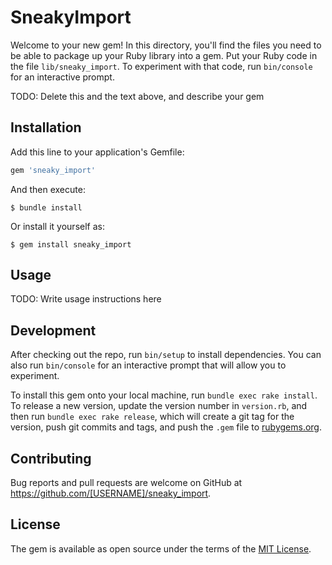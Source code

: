 # SneakyImport

Welcome to your new gem! In this directory, you'll find the files you need to be able to package up your Ruby library into a gem. Put your Ruby code in the file `lib/sneaky_import`. To experiment with that code, run `bin/console` for an interactive prompt.

TODO: Delete this and the text above, and describe your gem

## Installation

Add this line to your application's Gemfile:

```ruby
gem 'sneaky_import'
```

And then execute:

    $ bundle install

Or install it yourself as:

    $ gem install sneaky_import

## Usage

TODO: Write usage instructions here

## Development

After checking out the repo, run `bin/setup` to install dependencies. You can also run `bin/console` for an interactive prompt that will allow you to experiment.

To install this gem onto your local machine, run `bundle exec rake install`. To release a new version, update the version number in `version.rb`, and then run `bundle exec rake release`, which will create a git tag for the version, push git commits and tags, and push the `.gem` file to [rubygems.org](https://rubygems.org).

## Contributing

Bug reports and pull requests are welcome on GitHub at https://github.com/[USERNAME]/sneaky_import.


## License

The gem is available as open source under the terms of the [MIT License](https://opensource.org/licenses/MIT).
